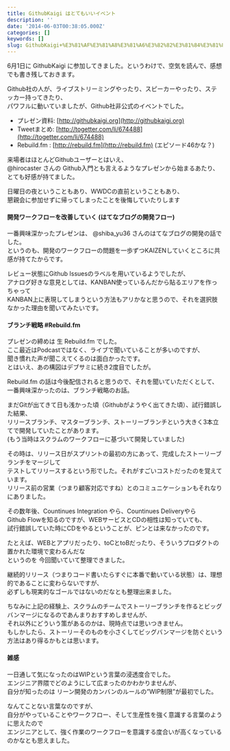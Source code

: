 ```yaml
---
title: GithubKaigi はとてもいいイベント
description: ''
date: '2014-06-03T00:38:05.000Z'
categories: []
keywords: []
slug: GithubKaigi+%E3%81%AF%E3%81%A8%E3%81%A6%E3%82%82%E3%81%84%E3%81%84%E3%82%A4%E3%83%99%E3%83%B3%E3%83%88
---
```

6月1日に GithubKaigi に参加してきました。というわけで、空気を読んで、感想でも書き残しておきます。

Github社の人が、ライブストリーミングやったり、スピーカーやったり、ステッカー持ってきたり、  
パワフルに動いていましたが、Github社非公式のイベントでした。

*   プレゼン資料: [http://githubkaigi.org](http://githubkaigi.org)
*   Tweetまとめ: [http://togetter.com/li/674488](http://togetter.com/li/674488)
*   Rebuild.fm : [http://rebuild.fm](http://rebuild.fm) (エピソード46かな？)

来場者はほとんどGithubユーザーとはいえ、  
@hirocaster さんの Github入門とも言えるようなプレゼンから始まるあたり、  
とても好感が持てました。

日曜日の夜ということもあり、WWDCの直前ということもあり、  
懇親会に参加せずに帰ってしまったことを後悔していたりします

#### 開発ワークフローを改善していく (はてなブログの開発フロー)

一番興味深かったプレゼンは、 @shiba\_yu36 さんのはてなブログの開発の話でした。  
というのも、開発のワークフローの問題を一歩ずつKAIZENしていくところに共感が持てたからです。

レビュー状態にGithub Issuesのラベルを用いているようでしたが、  
アナログ好きな意見としては、KANBAN使っているんだから貼るエリアを作っちゃって  
KANBAN上に表現してしまうという方法もアリかなと思うので、それを選択肢なかった理由を聞いてみたいです。

#### ブランチ戦略 #Rebuild.fm

プレゼンの締めは 生 Rebuild.fm でした。  
ここ最近はPodcastではなく、ライブで聞いていることが多いのですが、  
聞き慣れた声が聞こえてくるのは面白かったです。  
とはいえ、あの構図はデブサミに続き2度目でしたが。

Rebuild.fm の話は今後配信されると思うので、それを聞いていただくとして、  
一番興味深かったのは、ブランチ戦略のお話。

まだGitが出てきて日も浅かった頃（Githubがようやく出てきた頃）、試行錯誤した結果、  
リリースブランチ、マスターブランチ、ストーリーブランチという大きく3本立てで開発していたことがあります。  
(もう当時はスクラムのワークフローに基づいて開発していました)

その時は、リリース日がスプリントの最初の方にあって、完成したストーリーブランチをマージして  
テストしてリリースするという形でした。それがすごいコストだったのを覚えています。  
リリース前の営業（つまり顧客対応ですね）とのコミュニケーションもそれなりにありました。

その数年後、Countinues Integration やら、Countinues Deliveryやら  
Github Flowを知るのですが、WEBサービスとCDの相性は知っていても、  
試行錯誤していた時にCDをやるということが、ピンとは来なかったのです。

たとえば、WEBとアプリだったり、toCとtoBだったり、そういうプロダクトの置かれた環境で変わるんだな  
というのを 今回聞いていて整理できました。

継続的リリース（つまりコード書いたらすぐに本番で動いている状態）は、理想的であることに変わらないですが、  
必ずしも現実的なゴールではないのだなとも整理出来ました。

ちなみに上記の経験上、スクラムのチームでストーリーブランチを作るとビッグバンマージになるのであんまりおすすめしませんが、  
それ以外にどういう策があるのかは、現時点では思いつきません。  
もしかしたら、ストーリーそのものを小さくしてビッグバンマージを防ぐという方法はあり得るかもとは思います。

#### 雑感

一日通して気になったのはWIPという言葉の浸透度合でした。  
エンジニア界隈でどのようにして広まったのかわかりませんが、  
自分が知ったのは リーン開発のカンバンのルールの”WIP制限”が最初でした。

なんてことない言葉なのですが、  
自分がやっていることやワークフロー、そして生産性を強く意識する言葉のように思えたので  
エンジニアとして、強く作業のワークフローを意識する度合いが高くなっているのかなとも思えました。